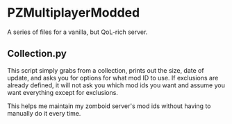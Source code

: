 # PZMultiplayerModded
A series of files for a vanilla, but QoL-rich server.



## Collection.py

This script simply grabs from a collection, prints out the size, date of update, and asks you for options for what mod ID to use. If exclusions are already defined, it will not ask you which mod ids you want and assume you want everything except for exclusions.

This helps me maintain my zomboid server's mod ids without having to manually do it every time.
